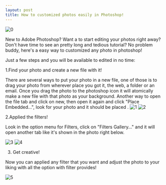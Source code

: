 ```yaml
---
layout: post
title: How to customized photos easily in Photoshop!
---
```

![0](https://farm8.staticflickr.com/7638/16898288512_6a81ede66a_n.jpg)

New to Adobe Photoshop? Want a to start editing your photos right away? Don't have time to see an pretty long and tedious tutorial? No problem buddy, here's a easy way to customized any photo in photoshop! 

Just a few steps and you will be available to edited in no time:

1.Find your photo and create a new file with it!

There are several ways to put your photo in a new file, one of those is to drag your photo from wherever place you got it, the web, 
a folder or an email. Once you drag the photo to the photoshop icon it will atomically make a new file with that photo as your background.
 Another way to open the file tab and click on new, then open it again and click "Place Embedded...", look for your photo and it should be placed
.
![1](https://farm8.staticflickr.com/7648/16277352374_fe6680a572.jpg) ![2](https://farm8.staticflickr.com/7610/16899730735_f469192be0.jpg)

2.Applied the filters!

Look in the option menu for Filters, click on "Filters Gallery..." and it will open another tab like it's shown in the photo right below.

![3](https://farm9.staticflickr.com/8699/16692475217_2a9ea29634_z.jpg) 
![4](https://farm9.staticflickr.com/8694/16712387880_9815b44ffc_b.jpg)


3. Get creative!

Now you can applied any filter that you want and adjust the photo to your liking with all the option with filter provides!

![5](https://farm8.staticflickr.com/7622/16279898913_267fa1b1cb_c.jpg)
